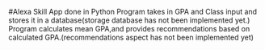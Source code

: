 #Alexa Skill App done in Python
Program takes in GPA and Class input and stores it in a database(storage database has not been implemented yet.)
Program calculates mean GPA,and provides recommendations based on calculated GPA.(recommendations aspect has not been implemented yet)
